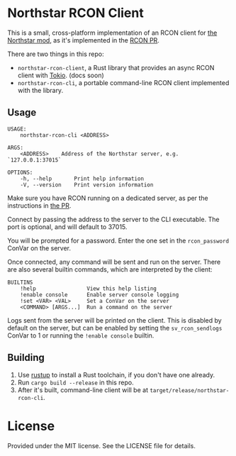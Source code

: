 # Northstar RCON Client

This is a small, cross-platform implementation of an RCON client for [the Northstar mod](https://northstar.tf/), as it's
implemented in the [RCON PR](https://github.com/R2Northstar/NorthstarLauncher/pull/100).

There are two things in this repo:

 - `northstar-rcon-client`, a Rust library that provides an async RCON client with [Tokio](https://tokio.rs/). (docs soon)
 - `northstar-rcon-cli`, a portable command-line RCON client implemented with the library.

## Usage

```
USAGE:
    northstar-rcon-cli <ADDRESS>

ARGS:
    <ADDRESS>    Address of the Northstar server, e.g. `127.0.0.1:37015`

OPTIONS:
    -h, --help       Print help information
    -V, --version    Print version information
```

Make sure you have RCON running on a dedicated server, as per the instructions in
[the PR](https://github.com/R2Northstar/NorthstarLauncher/pull/100).

Connect by passing the address to the server to the CLI executable. The port is optional, and will default to 37015.

You will be prompted for a password. Enter the one set in the `rcon_password` ConVar on the server.

Once connected, any command will be sent and run on the server. There are also several builtin commands, which are
interpreted by the client:

```
BUILTINS
    !help                View this help listing
    !enable console      Enable server console logging
    !set <VAR> <VAL>     Set a ConVar on the server
    <COMMAND> [ARGS...]  Run a command on the server
```

Logs sent from the server will be printed on the client. This is disabled by default on the server, but can be enabled
by setting the `sv_rcon_sendlogs` ConVar to 1 or running the `!enable console` builtin.

## Building

 1. Use [rustup](https://rustup.rs/) to install a Rust toolchain, if you don't have one already.
 2. Run `cargo build --release` in this repo.
 3. After it's built, command-line client will be at `target/release/northstar-rcon-cli`.

# License

Provided under the MIT license. See the LICENSE file for details.
